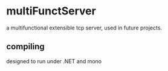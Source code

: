 multiFunctServer
================

a multifunctional extensible tcp server, used in future projects.


compiling
---------

designed to run under .NET and mono